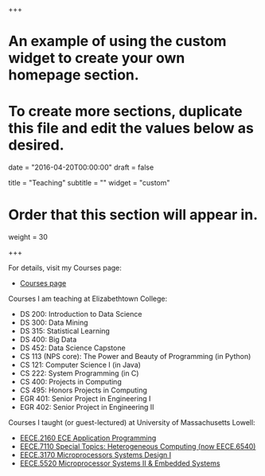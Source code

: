 +++
# An example of using the custom widget to create your own homepage section.
# To create more sections, duplicate this file and edit the values below as desired.

date = "2016-04-20T00:00:00"
draft = false

title = "Teaching"
subtitle = ""
widget = "custom"

# Order that this section will appear in.
weight = 30

+++

For details, visit my Courses page:
- [Courses page](https://peilong.github.io/courses/)

Courses I am teaching at Elizabethtown College:
- DS 200: Introduction to Data Science
- DS 300: Data Mining
- DS 315: Statistical Learning
- DS 400: Big Data
- DS 452: Data Science Capstone
- CS 113 (NPS core): The Power and Beauty of Programming (in Python)
- CS 121: Computer Science I (in Java)
- CS 222: System Programming (in C)
- CS 400: Projects in Computing
- CS 495: Honors Projects in Computing
- EGR 401: Senior Project in Engineering I
- EGR 402: Senior Project in Engineering II

Courses I taught (or guest-lectured) at University of Massachusetts Lowell:
- [EECE.2160 ECE Application Programming](https://www.uml.edu/catalog/courses/EECE/2160)
- [EECE.7110 Special Topics: Heterogeneous Computing (now EECE.6540)](https://www.uml.edu/catalog/courses/EECE/6540)
- [EECE.3170 Microprocessors Systems Design I](https://www.uml.edu/catalog/courses/EECE/3170)
- [EECE.5520 Microprocessor Systems II & Embedded Systems](https://www.uml.edu/catalog/courses/EECE/5520)
